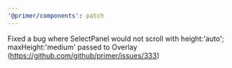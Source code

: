 ```yaml
---
'@primer/components': patch
---
```


Fixed a bug where SelectPanel would not scroll with height:'auto'; maxHeight:'medium' passed to Overlay (https://github.com/github/primer/issues/333)
